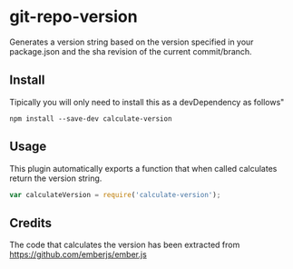 # git-repo-version

Generates a version string based on the version specified in your package.json and the sha revision of
the current commit/branch.

## Install

Tipically you will only need to install this as a devDependency as follows"

`npm install --save-dev calculate-version`

## Usage

This plugin automatically exports a function that when called calculates return the version string.

```js
var calculateVersion = require('calculate-version');
```

## Credits

The code that calculates the version has been extracted from https://github.com/emberjs/ember.js

